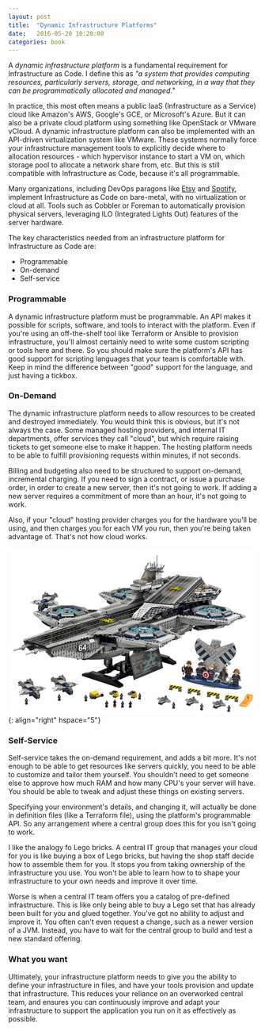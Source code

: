 ```yaml
---
layout: post
title:  "Dynamic Infrastructure Platforms"
date:   2016-05-20 10:20:00
categories: book
---
```


A _dynamic infrastructure platform_ is a fundamental requirement for Infrastructure as Code. I define this as _"a system that provides computing resources, particularly servers, storage, and networking, in a way that they can be programmatically allocated and managed."_

In practice, this most often means a public IaaS (Infrastructure as a Service) cloud like Amazon's AWS, Google's GCE, or Microsoft's Azure. But it can also be a private cloud platform using something like OpenStack or VMware vCloud. A dynamic infrastructure platform can also be implemented with an API-driven virtualization system like VMware. These systems normally force your infrastructure management tools to explicitly decide where to allocation resources - which hypervisor instance to start a VM on, which storage pool to allocate a network share from, etc. But this is still compatible with Infrastructure as Code, because it's all programmable.

Many organizations, including DevOps paragons like [Etsy](https://codeascraft.com/2016/02/22/putting-the-dev-in-devops-bringing-software-engineering-to-operations-infrastructure-tooling/) and [Spotify](https://labs.spotify.com/2016/03/25/managing-machines-at-spotify/), implement Infrastructure as Code on bare-metal, with no virtualization or cloud at all. Tools such as Cobbler or Foreman to automatically provision physical servers, leveraging ILO (Integrated Lights Out) features of the server hardware.

The key characteristics needed from an infrastructure platform for Infrastructure as Code are:

- Programmable
- On-demand
- Self-service


### Programmable

A dynamic infrastructure platform must be programmable. An API makes it possible for scripts, software, and tools to interact with the platform. Even if you're using an off-the-shelf tool like Terraform or Ansible to provision infrastructure, you'll almost certainly need to write some custom scripting or tools here and there. So you should make sure the platform's API has good support for scripting languages that your team is comfortable with. Keep in mind the difference between "good" support for the language, and just having a tickbox.


### On-Demand

The dynamic infrastructure platform needs to allow resources to be created and destroyed immediately. You would think this is obvious, but it's not always the case. Some managed hosting providers, and internal IT departments, offer services they call "cloud", but which require raising tickets to get someone else to make it happen. The hosting platform needs to be able to fulfill provisioning requests within minutes, if not seconds.

Billing and budgeting also need to be structured to support on-demand, incremental charging. If you need to sign a contract, or issue a purchase order, in order to create a new server, then it's not going to work. If adding a new server requires a commitment of more than an hour, it's not going to work.

Also, if your "cloud" hosting provider charges you for the hardware you'll be using, and then charges you for each VM you run, then you're being taken advantage of. That's not how cloud works.

![Lego SHIELD helicarrier](/images/lego-shield-carrier.jpg){: align="right" hspace="5"}

### Self-Service

Self-service takes the on-demand requirement, and adds a bit more. It's not enough to be able to get resources like servers quickly, you need to be able to customize and tailor them yourself. You shouldn't need to get someone else to approve how much RAM and how many CPU's your server will have. You should be able to tweak and adjust these things on existing servers.

Specifying your environment's details, and changing it, will actually be done in definition files (like a Terraform file), using the platform's programmable API. So any arrangement where a central group does this for you isn't going to work.

I like the analogy fo Lego bricks. A central IT group that manages your cloud for you is like buying a box of Lego bricks, but having the shop staff decide how to assemble them for you. It stops you from taking ownership of the infrastructure you use. You won't be able to learn how to to shape your infrastructure to your own needs and improve it over time.

Worse is when a central IT team offers you a catalog of pre-defined infrastructure. This is like only being able to buy a Lego set that has already been built for you and glued together. You've got no ability to adjust and improve it. You often can't even request a change, such as a newer version of a JVM. Instead, you have to wait for the central group to build and test a new standard offering.


### What you want

Ultimately, your infrastructure platform needs to give you the ability to define your infrastructure in files, and have your tools provision and update that infrastructure. This reduces your reliance on an overworked central team, and ensures you can continuously improve and adapt your infrastructure to support the application you run on it as effectively as possible.

